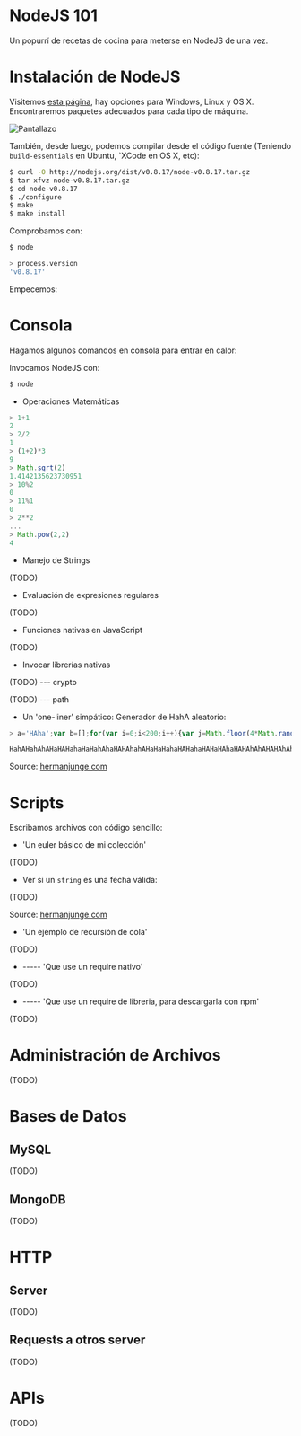 NodeJS 101
=========

Un popurrí de recetas de cocina para meterse en NodeJS de una vez.

# Instalación de NodeJS

Visitemos [esta página](http://nodejs.org/), hay opciones para Windows, Linux y OS X. Encontraremos paquetes adecuados para cada tipo de máquina.

![Pantallazo](http://cl.ly/image/0O3g451W0d3B/Screen%20Shot%202013-01-15%20at%208.14.28%20AM.png)

También, desde luego, podemos compilar desde el código fuente (Teniendo `build-essentials` en Ubuntu, `XCode en OS X, etc):

````bash
$ curl -O http://nodejs.org/dist/v0.8.17/node-v0.8.17.tar.gz
$ tar xfvz node-v0.8.17.tar.gz
$ cd node-v0.8.17
$ ./configure
$ make
$ make install
````

Comprobamos con:

````bash
$ node

> process.version
'v0.8.17'
````
Empecemos:

# Consola

Hagamos algunos comandos en consola para entrar en calor:

Invocamos NodeJS con:

````bash
$ node
````

* Operaciones Matemáticas

````js
> 1+1
2
> 2/2
1
> (1+2)*3
9
> Math.sqrt(2)
1.4142135623730951
> 10%2
0
> 11%1
0
> 2**2
... 
> Math.pow(2,2)
4
````

* Manejo de Strings

(TODO)

* Evaluación de expresiones regulares

(TODO)

* Funciones nativas en JavaScript

(TODO)

* Invocar librerías nativas

(TODO) --- crypto

(TODD) --- path

* Un 'one-liner' simpático: Generador de HahA aleatorio:

````js
> a='HAha';var b=[];for(var i=0;i<200;i++){var j=Math.floor(4*Math.random());if((i%2===0)&&(j%2===1)){j=j-1};if((i%2===1)&&(j%2===0)){j=j+1};b+=a[j]};console.log(b)

HahAHahAhAHaHAHahaHaHahAhaHAHAhahAHaHaHahaHAHahaHAHaHAhaHAHAhAhAHAHAhAhaHaHAHAhaHAHahAhahaHahAhAHaHAHAhaHahahahAHAHAhahAHAHaHAhAhAHAHAhahaHaHAhahahAHAhAHAHahAHAHahAhahahahAhahAHAhAhahahaHAhAHahaHaHAHa
````

Source: [hermanjunge.com](http://hermanjunge.com/post/35334164416/haha-generator)

# Scripts

Escribamos archivos con código sencillo:

* 'Un euler básico de mi colección'

(TODO)

* Ver si un `string` es una fecha válida:

(TODO)

Source: [hermanjunge.com](http://hermanjunge.com/post/33776860860/check-in-nodejs-whether-a-string-param-is-date-or-not)

* 'Un ejemplo de recursión de cola'

(TODO)

* ----- 'Que use un require nativo'

(TODO)

* ----- 'Que use un require de libreria, para descargarla con npm'

(TODO)

# Administración de Archivos

(TODO)

# Bases de Datos

## MySQL

(TODO)

## MongoDB

(TODO)

# HTTP

## Server

(TODO)

## Requests a otros server

(TODO)

# APIs

(TODO)
